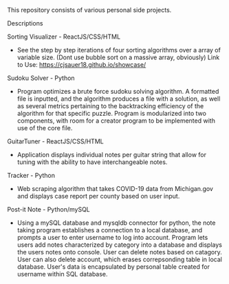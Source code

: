 This repository consists of various personal side projects.

Descriptions

Sorting Visualizer - ReactJS/CSS/HTML
  - See the step by step iterations of four sorting algorithms over a array of variable size. (Dont use bubble sort on a massive array, obviously) 
  Link to Use:
  https://cjsauer18.github.io/showcase/
 
Sudoku Solver - Python
- Program optimizes a brute force sudoku solving algorithm. A formatted file is inputted, and the algorithm produces a file with a solution, as
well as several metrics pertaining to the backtracking efficiency of the algorithm for that specific puzzle. Program is modularized into two components, with room for a creator program to be implemented with use of the core file. 

GuitarTuner - ReactJS/CSS/HTML
  - Application displays individual notes per guitar string that allow for tuning with the ability to have interchangeable notes.

Tracker - Python
  - Web scraping algorithm that takes COVID-19 data from Michigan.gov and displays case report per county based on user input.

Post-it Note - Python/mySQL
  - Using a mySQL database and mysqldb connector for python, the note taking program establishes a connection to a local database, and prompts a user to enter username to log into account. Program lets users add notes characterized by category into a database and displays the users notes onto console. User can delete notes based on catagory. User can also delete account, which erases correpsonding table in local database. User's data is encapsulated by personal table created for username within SQL database. 
